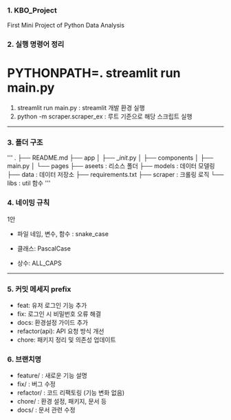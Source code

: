 ### 1. KBO_Project

First Mini Project of Python Data Analysis

### 2. 실행 명령어 정리

# PYTHONPATH=. streamlit run main.py

1. streamlit run main.py : streamlit 개발 환경 실행
2. python -m scraper.scraper_ex : 루트 기준으로 해당 스크립트 실행

---

### 3. 폴더 구조
'''
.
├── README.md
├── app
│ ├── \__init_.py
│ ├── components
│ ├── main.py
│ └── pages
├── aseets : 리소스 폴더
├── models : 데이터 모델링
├── data : 데이터 저장소
├── requirements.txt
├── scraper : 크롤링 로직
└── libs : util 함수
'''
### 4. 네이밍 규칙

1안

- 파일 네임, 변수, 함수 : snake_case

- 클래스: PascalCase

- 상수: ALL_CAPS

---

### 5. 커밋 메세지 prefix

- feat: 유저 로그인 기능 추가
- fix: 로그인 시 비밀번호 오류 해결
- docs: 환경설정 가이드 추가
- refactor(api): API 요청 방식 개선
- chore: 패키지 정리 및 의존성 업데이트

### 6. 브랜치명

- feature/ : 새로운 기능 설명
- fix/ : 버그 수정
- refactor/ : 코드 리팩토링 (기능 변화 없음)
- chore/ : 환경 설정, 패키지, 문서 등
- docs/ : 문서 관련 수정
